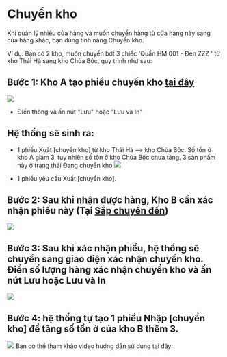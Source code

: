# Chuyển kho

Khi quản lý nhiều cửa hàng và muốn chuyển hàng từ cửa hàng này sang cửa hàng khác, bạn dùng tính năng Chuyển kho.

Ví dụ: Bạn có 2 kho, muốn chuyển bớt 3 chiếc 'Quần HM 001 - Đen ZZZ ' từ kho Thái Hà sang kho Chùa Bộc, quy trình như sau:
## Bước 1: Kho A tạo phiếu chuyển kho [tại đây](https://new.nhanh.vn/inventory/transfer/add)
![](https://raw.githubusercontent.com/nhanhapi/manual/master/docs/kho-hang/img/tao-phieu-ck1.jpg)

- Điền thông và ấn nút "Lưu" hoặc "Lưu và In"

## Hệ thống sẽ sinh ra:
- 1 phiếu Xuất [chuyển kho] từ kho Thái Hà --> kho Chùa Bộc. Số tồn ở kho A giảm 3, tuy nhiên số tồn ở kho Chùa Bộc chưa tăng. 3 sản phẩm này ở trạng thái Đang chuyển kho
![](https://raw.githubusercontent.com/nhanhapi/manual/master/docs/kho-hang/img/phieu-yeu-cau-ck1.jpg)

- 1 phiếu yêu cầu Xuất [chuyển kho].

## Bước 2: Sau khi nhận được hàng, Kho B cần xác nhận phiếu này (Tại [Sắp chuyển đến](https://new.nhanh.vn/inventory/transfer/draft?tab=waitingConfirm))

![](https://raw.githubusercontent.com/nhanhapi/manual/master/docs/kho-hang/img/phieu-xac-nhan-ck1.png)

## Bước 3: Sau khi xác nhận phiếu, hệ thống sẽ chuyển sang giao diện xác nhận chuyển kho. Điền số lượng hàng xác nhận chuyển kho và ấn nút Lưu hoặc Lưu và In
![](https://raw.githubusercontent.com/nhanhapi/manual/master/docs/kho-hang/img/giao-dien-xac-nhan-phieu-ck%201.png)

## Bước 4: hệ thống tự tạo 1 phiếu Nhập [chuyển kho] để tăng số tồn ở của kho B thêm 3.
![](https://raw.githubusercontent.com/nhanhapi/manual/master/docs/kho-hang/img/phieu-chuyen-kho-tu-kho-A-sang-B.png)
Bạn có thể tham khảo video hướng dẫn sử dụng tại đây:

